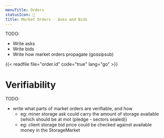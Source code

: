 ```yaml
---
menuTitle: Orders
statusIcon: 🛑
title: Market Orders - Asks and Bids
---
```


TODO:

- Write asks
- Write bids
- Write how market orders propagate (gossipsub)

{{< readfile file="order.id" code="true" lang="go" >}}

# Verifiability

TODO:

- write what parts of market orders are verifiable, and how
  - eg: miner storage ask could carry the amount of storage available (which should be at mot (pledge - sectors sealed))
  - eg: client storage bid price could be checked against available money in the StorageMarket
